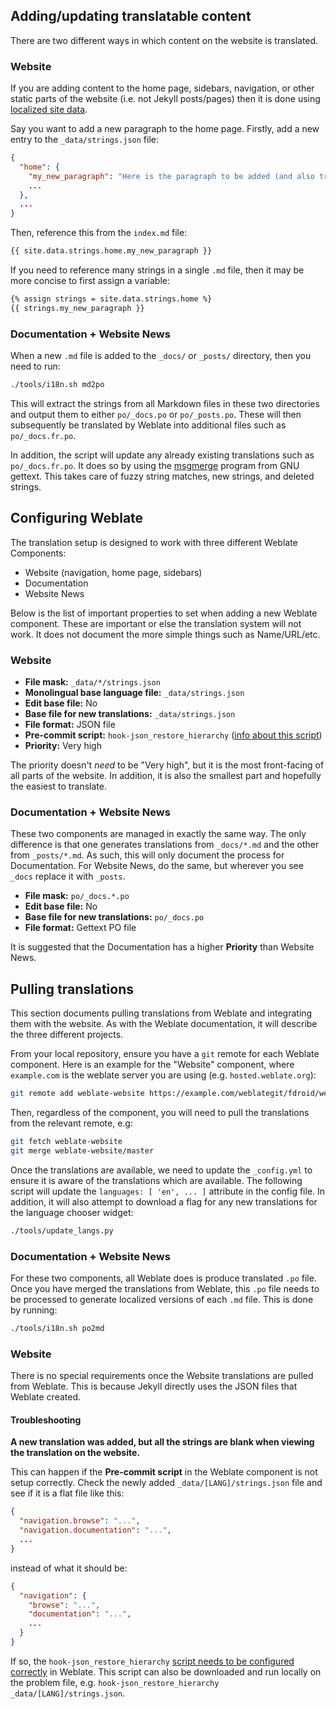 ## Adding/updating translatable content

There are two different ways in which content on the website is translated.

### Website

If you are adding content to the home page, sidebars, navigation, or other static parts of the website (i.e. not Jekyll posts/pages)
then it is done using [localized site data](https://github.com/untra/polyglot#localized-sitedata).

Say you want to add a new paragraph to the home page.
Firstly, add a new entry to the `_data/strings.json` file:

```json
{
  "home": {
    "my_new_paragraph": "Here is the paragraph to be added (and also translated)",
    ...
  },
  ...
}
```

Then, reference this from the `index.md` file:

```markdown
{{ site.data.strings.home.my_new_paragraph }}
```

If you need to reference many strings in a single `.md` file, then it may be more concise to first assign a variable:

```markdown
{% assign strings = site.data.strings.home %}
{{ strings.my_new_paragraph }}
```

### Documentation + Website News

When a new `.md` file is added to the `_docs/` or `_posts/` directory, then you need to run:

```bash
./tools/i18n.sh md2po
```

This will extract the strings from all Markdown files in these two directories and output them to either `po/_docs.po` or `po/_posts.po`.
These will then subsequently be translated by Weblate into additional files such as `po/_docs.fr.po`.

In addition, the script will update any already existing translations such as `po/_docs.fr.po`.
It does so by using the [msgmerge](https://www.gnu.org/software/gettext/manual/html_node/msgmerge-Invocation.html) program from GNU gettext.
This takes care of fuzzy string matches, new strings, and deleted strings.

## Configuring Weblate

The translation setup is designed to work with three different Weblate Components:

 * Website (navigation, home page, sidebars)
 * Documentation
 * Website News

Below is the list of important properties to set when adding a new Weblate component.
These are important or else the translation system will not work.
It does not document the more simple things such as Name/URL/etc.

### Website

 * **File mask:** `_data/*/strings.json`
 * **Monolingual base language file:** `_data/strings.json`
 * **Edit base file:** No
 * **Base file for new translations:** `_data/strings.json`
 * **File format:** JSON file
 * **Pre-commit script:** `hook-json_restore_hierarchy` ([info about this script](https://docs.weblate.org/en/latest/formats.html#json-files))
 * **Priority:** Very high

The priority doesn't _need_ to be "Very high", but it is the most front-facing of all parts of the website.
In addition, it is also the smallest part and hopefully the easiest to translate.

### Documentation + Website News

These two components are managed in exactly the same way.
The only difference is that one generates translations from `_docs/*.md` and the other from `_posts/*.md`.
As such, this will only document the process for Documentation.
For Website News, do the same, but wherever you see `_docs` replace it with `_posts`.

 * **File mask:** `po/_docs.*.po`
 * **Edit base file:** No
 * **Base file for new translations:** `po/_docs.po`
 * **File format:** Gettext PO file

It is suggested that the Documentation has a higher **Priority** than Website News.

## Pulling translations

This section documents pulling translations from Weblate and integrating them with the website.
As with the Weblate documentation, it will describe the three different projects.

From your local repository, ensure you have a `git` remote for each Weblate component.
Here is an example for the "Website" component, where `example.com` is the weblate server you are using (e.g. `hosted.weblate.org`):

```bash
git remote add weblate-website https://example.com/weblategit/fdroid/website/
```

Then, regardless of the component, you will need to pull the translations from the relevant remote, e.g:

```bash
git fetch weblate-website
git merge weblate-website/master
```

Once the translations are available, we need to update the `_config.yml` to ensure it is aware of the translations which are available.
The following script will update the `languages: [ 'en', ... ]` attribute in the config file.
In addition, it will also attempt to download a flag for any new translations for the language chooser widget:

```bash
./tools/update_langs.py
```

### Documentation + Website News

For these two components, all Weblate does is produce translated `.po` file.
Once you have merged the translations from Weblate, this `.po` file needs to be processed to generate localized versions of each `.md` file.
This is done by running:

```bash
./tools/i18n.sh po2md
```

### Website

There is no special requirements once the Website translations are pulled from Weblate.
This is because Jekyll directly uses the JSON files that Weblate created.

#### Troubleshooting

**A new translation was added, but all the strings are blank when viewing the translation on the website.**

This can happen if the **Pre-commit script** in the Weblate component is not setup correctly.
Check the newly added `_data/[LANG]/strings.json` file and see if it is a flat file like this:

```json
{
  "navigation.browse": "...",
  "navigation.documentation": "...",
  ...
}
```

instead of what it should be:

```json
{
  "navigation": {
    "browse": "...",
    "documentation": "...",
    ...
  }
}
```

If so, the `hook-json_restore_hierarchy` [script needs to be configured correctly](https://docs.weblate.org/en/latest/formats.html#json-files) in Weblate.
This script can also be downloaded and run locally on the problem file, e.g. `hook-json_restore_hierarchy _data/[LANG]/strings.json`.